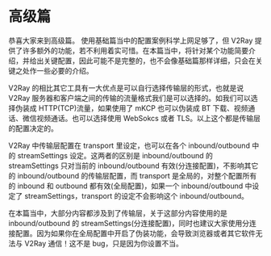 # 高级篇

恭喜大家来到高级篇。
使用基础篇当中的配置案例科学上网足够了，但 V2Ray 提供了许多额外的功能，若不利用着实可惜。在本篇当中，将针对某个功能简要介绍，并给出关键配置，因此可能不是完整的，也不会像基础篇那样详细，只会在关键之处作一些必要的介绍。

V2Ray 的相比其它工具有一大优点是可以自行选择传输层的形式，也就是说 V2Ray 服务器和客户端之间的传输的流量格式我们是可以选择的。如我们可以选择伪装成 HTTP(TCP)流量，如果使用了 mKCP 也可以伪装成 BT 下载、视频通话、微信视频通话。也可以选择使用 WebSokcs 或者 TLS。以上这个都是传输层的配置决定的。

V2Ray 中传输层配置在 transport 里设定，也可以在各个 inbound/outbound 中的 streamSettings 设定。这两者的区别是 inbound/outbound 的 streamSettings 只对当前的 inbound/outbound 有效(分连接配置)，不影响其它的 inbound/outbound 的传输层配置，而 transport 是全局的，对整个配置所有的 inbound 和 outbound 都有效(全局配置)，如果一个 inbound/outbound 中设定了 streamSettings，transport 的设定不会影响这个 inbound/outbound。

在本篇当中，大部分内容都涉及到了传输层，关于这部分内容使用的是 inbound/outbound 的 streamSettings(分连接配置)，同时也建议大家使用分连接配置。因为如果你在全局配置中开启了伪装功能，会导致浏览器或者其它软件无法与 V2Ray 通信！这不是 bug，只是因为你设置不当。
